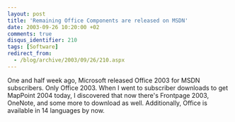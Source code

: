 ```yaml
---
layout: post
title: 'Remaining Office Components are released on MSDN'
date: 2003-09-26 10:20:00 +02
comments: true
disqus_identifier: 210
tags: [Software]
redirect_from:
  - /blog/archive/2003/09/26/210.aspx
---
```


One and half week ago, Microsoft released Office 2003 for MSDN subscribers. Only Office 2003. When I went to subscriber downloads to get MapPoint 2004 today, I discovered that now there's Frontpage 2003, OneNote, and some more to download as well. Additionally, Office is available in 14 languages by now.
